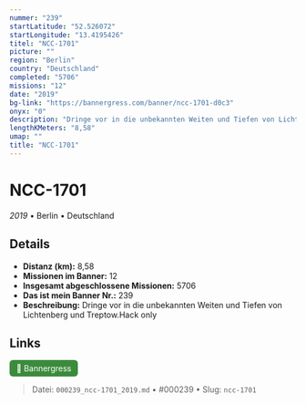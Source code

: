```yaml
---
nummer: "239"
startLatitude: "52.526072"
startLongitude: "13.4195426"
titel: "NCC-1701"
picture: ""
region: "Berlin"
country: "Deutschland"
completed: "5706"
missions: "12"
date: "2019"
bg-link: "https://bannergress.com/banner/ncc-1701-d0c3"
onyx: "0"
description: "Dringe vor in die unbekannten Weiten und Tiefen von Lichtenberg und Treptow.Hack only"
lengthKMeters: "8,58"
umap: ""
title: "NCC-1701"
---
```

# NCC-1701

*2019* • Berlin • Deutschland



## Details
- **Distanz (km):** 8,58
- **Missionen im Banner:** 12
- **Insgesamt abgeschlossene Missionen:** 5706
- **Das ist mein Banner Nr.:** 239
- **Beschreibung:** Dringe vor in die unbekannten Weiten und Tiefen von Lichtenberg und Treptow.Hack only


## Links
<div style="margin-top: 0.5em;">
<a href="https://bannergress.com/banner/ncc-1701-d0c3" target="_blank" style="display:inline-block;margin-right:8px;padding:6px 12px;background-color:#3c8b3c;color:white;text-decoration:none;border-radius:6px;">🔗 Bannergress</a>

</div>


> Datei: `000239_ncc-1701_2019.md` • #000239 • Slug: `ncc-1701`
